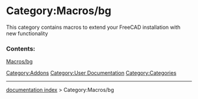 # Category:Macros/bg
This category contains macros to extend your FreeCAD installation with new functionality

### Contents:

[Macros/bg](Macros/bg.md)

[Category:Addons](Category:Addons.md) [Category:User Documentation](Category:User_Documentation.md) [Category:Categories](Category:Categories.md)

---
[documentation index](../README.md) > Category:Macros/bg
